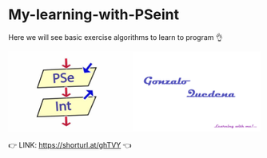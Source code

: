 # My-learning-with-PSeint
Here we will see basic exercise algorithms to learn to program 👌

![banner-Pseint](https://raw.githubusercontent.com/GonzaloQuedena/GonzaloQuedena/main/src/pseint-banner.png)

👉 LINK: https://shorturl.at/ghTVY 👈
